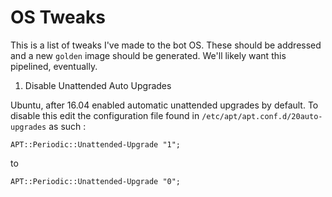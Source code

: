 # OS Tweaks

This is a list of tweaks I've made to the bot OS. These should be addressed and a new `golden` image should be generated. We'll likely want this pipelined, eventually.

1. Disable Unattended Auto Upgrades

Ubuntu, after 16.04 enabled automatic unattended upgrades by default. To disable this edit the configuration file found in `/etc/apt/apt.conf.d/20auto-upgrades` as such :

```
APT::Periodic::Unattended-Upgrade "1";
```
to
```
APT::Periodic::Unattended-Upgrade "0";
```